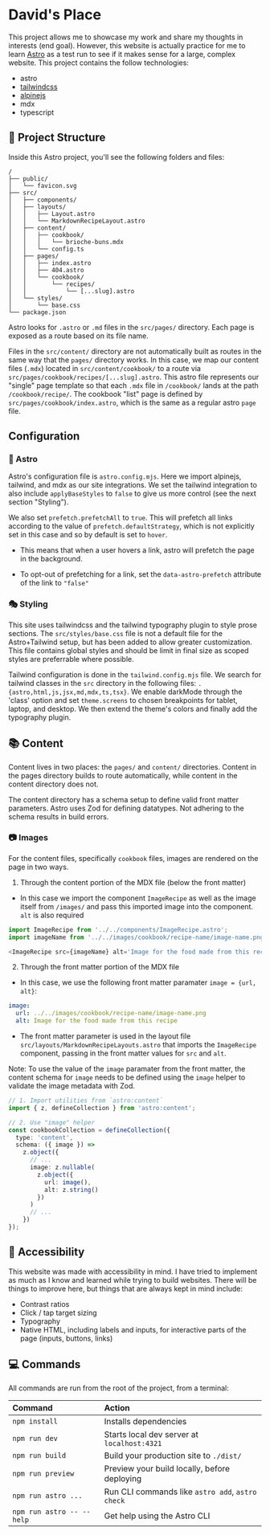 # David's Place

This project allows me to showcase my work and share my thoughts in interests (end goal). However, this website is actually practice for me to learn [Astro](https://astro.build/) as a test run to see if it makes sense for a large, complex website. This project contains the follow technologies:

- astro
- [tailwindcss](https://tailwindcss.com/)
- [alpinejs](https://alpinejs.dev/)
- mdx
- typescript

## 🚀 Project Structure

Inside this Astro project, you'll see the following folders and files:

```text
/
├── public/
│   └── favicon.svg
├── src/
│   ├── components/
│   ├── layouts/
│   │   ├── Layout.astro
│   │   └── MarkdownRecipeLayout.astro
│   ├── content/
│   │   ├── cookbook/
│   │   │   └── brioche-buns.mdx
│   │   └── config.ts
│   ├── pages/
│   │   ├── index.astro
│   │   ├── 404.astro
│   │   └── cookbook/
│   │       └── recipes/
│   │           └── [...slug].astro
│   └── styles/
│       └── base.css
└── package.json
```

Astro looks for `.astro` or `.md` files in the `src/pages/` directory. Each page is exposed as a route based on its file name.

Files in the `src/content/` directory are not automatically built as routes in the same way that the `pages/` directory works. In this case, we map our content files (`.mdx`) located in `src/content/cookbook/` to a route via `src/pages/cookbook/recipes/[...slug].astro`. This astro file represents our "single" page template so that each `.mdx` file in `/cookbook/` lands at the path `/cookbook/recipe/`. The cookbook "list" page is defined by `src/pages/cookbook/index.astro`, which is the same as a regular astro `page` file.

## Configuration

### 🔧 Astro

Astro's configuration file is `astro.config.mjs`. Here we import alpinejs, tailwind, and mdx as our site integrations. We set the tailwind integration to also include `applyBaseStyles` to `false` to give us more control (see the next section "Styling").

We also set `prefetch.prefetchAll` to `true`. This will prefetch all links according to the value of `prefetch.defaultStrategy`, which is not explicitly set in this case and so by default is set to `hover`.

- This means that when a user hovers a link, astro will prefetch the page in the background.

- To opt-out of prefetching for a link, set the `data-astro-prefetch` attribute of the link to `"false"`

### 🎭 Styling

This site uses tailwindcss and the tailwind typography plugin to style prose sections. The `src/styles/base.css` file is not a default file for the Astro+Tailwind setup, but has been added to allow greater customization. This file contains global styles and should be limit in final size as scoped styles are preferrable where possible.

Tailwind configuration is done in the `tailwind.config.mjs` file. We search for tailwind classes in the `src` directory in the following files: `.{astro,html,js,jsx,md,mdx,ts,tsx}`. We enable darkMode through the 'class' option and set `theme.screens` to chosen breakpoints for tablet, laptop, and desktop. We then extend the theme's colors and finally add the typography plugin.

## 📚 Content

Content lives in two places: the `pages/` and `content/` directories. Content in the pages directory builds to route automatically, while content in the content directory does not.

The content directory has a schema setup to define valid front matter parameters. Astro uses Zod for defining datatypes. Not adhering to the schema results in build errors.

### 📷 Images

For the content files, specifically `cookbook` files, images are rendered on the page in two ways.

1. Through the content portion of the MDX file (below the front matter)

- In this case we import the component `ImageRecipe` as well as the image itself from `/images/` and pass this imported image into the component. `alt` is also required

```js
import ImageRecipe from '../../components/ImageRecipe.astro';
import imageName from '../../images/cookbook/recipe-name/image-name.png';

<ImageRecipe src={imageName} alt='Image for the food made from this recipe' />;
```

2. Through the front matter portion of the MDX file

- In this case, we use the following front matter paramater `image = {url, alt}`:

```yaml
image:
  url: ../../images/cookbook/recipe-name/image-name.png
  alt: Image for the food made from this recipe
```

- The front matter parameter is used in the layout file `src/layouts/MarkdownRecipeLayouts.astro` that imports the `ImageRecipe` component, passing in the front matter values for `src` and `alt`.

Note: To use the value of the `image` paramater from the front matter, the content schema for `image` needs to be defined using the `image` helper to validate the image metadata with Zod.

```ts
// 1. Import utilities from `astro:content`
import { z, defineCollection } from 'astro:content';

// 2. Use "image" helper
const cookbookCollection = defineCollection({
  type: 'content',
  schema: ({ image }) =>
    z.object({
      // ...
      image: z.nullable(
        z.object({
          url: image(),
          alt: z.string()
        })
      )
      // ...
    })
});
```

## 🌈 Accessibility

This website was made with accessibility in mind. I have tried to implement as much as I know and learned while trying to build websites. There will be things to improve here, but things that are always kept in mind include:

- Contrast ratios
- Click / tap target sizing
- Typography
- Native HTML, including labels and inputs, for interactive parts of the page (inputs, buttons, links)

## 💻 Commands

All commands are run from the root of the project, from a terminal:

| Command                   | Action                                           |
| :------------------------ | :----------------------------------------------- |
| `npm install`             | Installs dependencies                            |
| `npm run dev`             | Starts local dev server at `localhost:4321`      |
| `npm run build`           | Build your production site to `./dist/`          |
| `npm run preview`         | Preview your build locally, before deploying     |
| `npm run astro ...`       | Run CLI commands like `astro add`, `astro check` |
| `npm run astro -- --help` | Get help using the Astro CLI                     |
